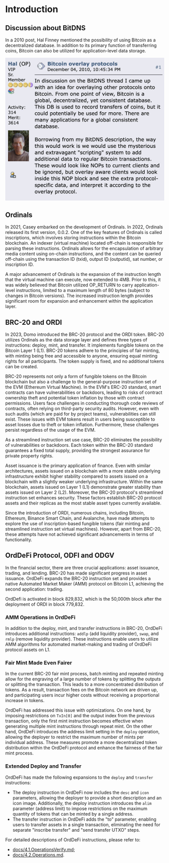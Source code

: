 # Introduction

## Discussion about BitDNS

In a 2010 post, Hal Finney mentioned the possibility of using Bitcoin as a decentralized database. In addition to its primary function of transferring coins, Bitcoin can also be utilized for application-level data storage.  

![half_bitcoin_overlay_protocols](https://github.com/OrdDefi/OrdDefi-Virtual-Machine/blob/bc94cc4ed771f251a1ba46ad7e975e716cb7b5ff/docs/imgs/half_bitcoin_overlay_protocols.jpeg)

## Ordinals

In 2021, Casey embarked on the development of Ordinals. In 2022, Ordinals released its first version, 0.0.2. One of the key features of Ordinals is called inscriptions, which involves storing instructions within the Bitcoin blockchain. An indexer (virtual machine) located off-chain is responsible for parsing these instructions. Ordinals allows for the encapsulation of arbitrary media content using on-chain instructions, and the content can be queried off-chain using the transaction ID (txid), output ID (outputid), sat number, or inscription ID.

A major advancement of Ordinals is the expansion of the instruction length that the virtual machine can execute, now extended to 4MB. Prior to this, it was widely believed that Bitcoin utilized OP_RETURN to carry application-level instructions, limited to a maximum length of 80 bytes (subject to changes in Bitcoin versions). The increased instruction length provides significant room for expansion and enhancement within the application layer.

## BRC-20 and ORDI

In 2023, Domo introduced the BRC-20 protocol and the ORDI token. BRC-20 utilizes Ordinals as the data storage layer and defines three types of instructions: deploy, mint, and transfer. It implements fungible tokens on the Bitcoin Layer 1 (L1). BRC-20 tokens adhere to the principles of fair minting, with minting being free and accessible to anyone, ensuring equal minting rights for all participants. The token supply is fixed, and no additional tokens can be created.

BRC-20 represents not only a form of fungible tokens on the Bitcoin blockchain but also a challenge to the general-purpose instruction set of the EVM (Ethereum Virtual Machine). In the EVM's ERC-20 standard, smart contracts can have vulnerabilities or backdoors, leading to risks of contract ownership theft and potential token inflation by those with contract permissions. Users face challenges in conducting thorough code reviews of contracts, often relying on third-party security audits. However, even with such audits (which are paid for by project teams), vulnerabilities can still exist. These issues with EVM tokens result in users being susceptible to asset losses due to theft or token inflation. Furthermore, these challenges persist regardless of the usage of the EVM.

As a streamlined instruction set use case, BRC-20 eliminates the possibility of vulnerabilities or backdoors. Each token within the BRC-20 standard guarantees a fixed total supply, providing the strongest assurance for private property rights.

Asset issuance is the primary application of finance. Even with similar architectures, assets issued on a blockchain with a more stable underlying infrastructure exhibit higher stability compared to assets issued on a blockchain with a slightly weaker underlying infrastructure. Within the same blockchain, assets issued on Layer 1 (L1) demonstrate greater stability than assets issued on Layer 2 (L2). Moreover, the BRC-20 protocol's streamlined instruction set enhances security. These factors establish BRC-20 protocol assets and their replicas as the most stable asset types currently available.

Since the introduction of ORDI, numerous chains, including Bitcoin, Ethereum, Binance Smart Chain, and Avalanche, have made attempts to explore the use of inscription-based fungible tokens (fair minting and streamlined instruction set virtual machines). However, apart from BRC-20, these attempts have not achieved significant advancements in terms of functionality.

## OrdDeFi Protocol, ODFI and ODGV

In the financial sector, there are three crucial applications: asset issuance, trading, and lending. BRC-20 has made significant progress in asset issuance. OrdDeFi expands the BRC-20 instruction set and provides a native Automated Market Maker (AMM) protocol on Bitcoin L1, achieving the second application: trading.

OrdDefi is activated in block 829,832, which is the 50,000th block after the deployment of ORDI in block 779,832.  

### AMM Operations in OrdDeFi

In addition to the deploy, mint, and transfer instructions in BRC-20, OrdDeFi introduces additional instructions: `addlp` (add liquidity provider), `swap`, and `rmlp` (remove liquidity provider). These instructions enable users to utilize AMM algorithms for automated market-making and trading of OrdDeFi protocol assets on L1.

### Fair Mint Made Even Fairer

In the current BRC-20 fair mint process, batch minting and repeated minting allow for the engraving of a large number of tokens by splitting the outputs or splitting the transaction. This leads to a more concentrated distribution of tokens. As a result, transaction fees on the Bitcoin network are driven up, and participating users incur higher costs without receiving a proportional increase in tokens.

OrdDeFi has addressed this issue with optimizations. On one hand, by imposing restrictions on `TxIn[0]` and the output index from the previous transaction, only the first mint instruction becomes effective when generating multiple mint instructions through repeat mint. On the other hand, OrdDeFi introduces the address limit setting in the `deploy` operation, allowing the deployer to restrict the maximum number of mints per individual address. These measures promote a more decentralized token distribution within the OrdDeFi protocol and enhance the fairness of the fair mint process.

### Extended Deploy and Transfer
OrdDeFi has made the following expansions to the `deploy` and `transfer` instructions:

* The deploy instruction in OrdDeFi now includes the `desc` and `icon` parameters, allowing the deployer to provide a short description and an icon image. Additionally, the deploy instruction introduces the `alim` parameter (address limit) to impose restrictions on the maximum quantity of tokens that can be minted by a single address.
* The transfer instruction in OrdDeFi adds the "to" parameter, enabling users to transfer assets in a single transaction, eliminating the need for separate "inscribe transfer" and "send transfer UTXO" steps. 

For detailed descriptions of OrdDeFi instructions, please refer to:  
* [docs/4.1.OperationsVerify.md](https://github.com/OrdDefi/OrdDefi-Virtual-Machine/blob/main/docs/4.1.OperationsVerify.md);  
* [docs/4.2.Operations.md](https://github.com/OrdDefi/OrdDefi-Virtual-Machine/blob/main/docs/4.2.Operations.md).  
